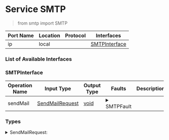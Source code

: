 <!-- markdownlint-disable -->
<!-- editorconfig-checker-disable -->
<!-- cSpell:disable -->

# Service SMTP

> from smtp import SMTP

| Port Name | Location | Protocol | Interfaces |
| --- | --- | --- | --- |
| ip | local | | <a href='#SMTPInterface'>SMTPInterface</a> |

### List of Available Interfaces

### SMTPInterface

| Operation Name | Input Type | Output Type | Faults | Description |
| --- | --- | --- | --- | --- |
| sendMail | <a href="#SendMailRequest">SendMailRequest</a> | <a href='#void'>void</a> | <details><summary>SMTPFault</summary>undefined</details> |  |


### Types

<details>
<summary><span id="SendMailRequest">SendMailRequest: 
</span>
</summary>

##### Type Declaration
<pre>
void &#123;
&nbsp;&nbsp;cc[0,1]: string // 
&nbsp;&nbsp;authenticate[0,1]: void &#123;
&nbsp;&nbsp;&nbsp;&nbsp;password[1,1]: string // 
&nbsp;&nbsp;&nbsp;&nbsp;username[1,1]: string // 
&nbsp;&nbsp;&#125; // 
&nbsp;&nbsp;bcc[0,1]: string // 
&nbsp;&nbsp;attachment[0,1]: void &#123;
&nbsp;&nbsp;&nbsp;&nbsp;filename[1,1]: string // 
&nbsp;&nbsp;&nbsp;&nbsp;contentType[1,1]: string // 
&nbsp;&nbsp;&nbsp;&nbsp;content[1,1]: raw // 
&nbsp;&nbsp;&#125; // 
&nbsp;&nbsp;subject[1,1]: string // 
&nbsp;&nbsp;host[1,1]: string // 
&nbsp;&nbsp;replyTo[0,1]: string // 
&nbsp;&nbsp;from[1,1]: string // 
&nbsp;&nbsp;to[1,1]: string // 
&nbsp;&nbsp;contentType[0,1]: string // 
&nbsp;&nbsp;content[1,1]: string // 
&#125;
</pre>
</details>

